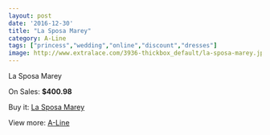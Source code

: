 ```yaml
---
layout: post
date: '2016-12-30'
title: "La Sposa Marey"
category: A-Line
tags: ["princess","wedding","online","discount","dresses"]
image: http://www.extralace.com/3936-thickbox_default/la-sposa-marey.jpg
---
```

La Sposa Marey

On Sales: **$400.98**
<a href="https://www.extralace.com/a-line/1858-la-sposa-marey.html"><amp-img layout="responsive" width="600" height="600" src="//www.extralace.com/3936-thickbox_default/la-sposa-marey.jpg" alt="La Sposa Marey 0" /></a>
<a href="https://www.extralace.com/a-line/1858-la-sposa-marey.html"><amp-img layout="responsive" width="600" height="600" src="//www.extralace.com/3937-thickbox_default/la-sposa-marey.jpg" alt="La Sposa Marey 1" /></a>

Buy it: [La Sposa Marey](https://www.extralace.com/a-line/1858-la-sposa-marey.html "La Sposa Marey")

View more: [A-Line](https://www.extralace.com/2-a-line "A-Line")